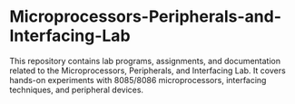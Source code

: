 # Microprocessors-Peripherals-and-Interfacing-Lab
This repository contains lab programs, assignments, and documentation related to the Microprocessors, Peripherals, and Interfacing Lab. It covers hands-on experiments with 8085/8086 microprocessors, interfacing techniques, and peripheral devices. 
